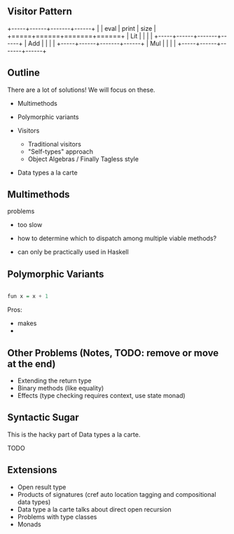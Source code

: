 
## Visitor Pattern

+-----+------+-------+------+
|     | eval | print | size |
+=====+======+=======+======+
| Lit |      |       |      |
+-----+------+-------+------+
| Add |      |       |      |
+-----+------+-------+------+
| Mul |      |       |      |
+-----+------+-------+------+


## Outline

There are a lot of solutions! We will focus on these.

* Multimethods

* Polymorphic variants

* Visitors 
    * Traditional visitors
    * "Self-types" approach
    * Object Algebras / Finally Tagless style

* Data types a la carte

## Multimethods

problems

* too slow
* how to determine which to dispatch among multiple viable methods?

* can only be practically used in Haskell


## Polymorphic Variants

```Haskell

fun x = x + 1

```

Pros:

- makes 
-


## Other Problems (Notes, TODO: remove or move at the end)

* Extending the return type
* Binary methods (like equality)
* Effects (type checking requires context, use state monad)


## Syntactic Sugar

This is the hacky part of Data types a la carte.

TODO


## Extensions

* Open result type
* Products of signatures (cref auto location tagging and compositional data types)
* Data type a la carte talks about direct open recursion
* Problems with type classes
* Monads

